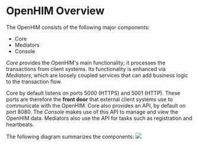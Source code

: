 # OpenHIM Overview

The OpenHIM consists of the following major components:

- Core
- Mediators
- Console

_Core_ provides the OpenHIM's main functionality; it processes the transactions from client systems. Its functionality is enhanced via _Mediators_, which are loosely coupled services that can add business logic to the transaction flow.

Core by default listens on ports 5000 (HTTPS) and 5001 (HTTP). These ports are therefore the **front door** that external client systems use to communicate with the OpenHIM. Core also provides an API, by default on port 8080. The _Console_ makes use of this API to manage and view the OpenHIM data. Mediators also use the API for tasks such as registration and heartbeats.

The following diagram summarizes the components:
![](/_static/overview/openhim-ports.png)
